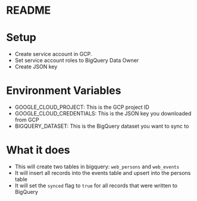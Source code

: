 # README

# Setup
- Create service account in GCP.
- Set service account roles to BigQuery Data Owner
- Create JSON key


# Environment Variables
- GOOGLE_CLOUD_PROJECT: This is the GCP project ID
- GOOGLE_CLOUD_CREDENTIALS: This is the JSON key you downloaded from GCP
- BIGQUERY_DATASET: This is the BigQuery dataset you want to sync to


# What it does
- This will create two tables in bigquery: `web_persons` and `web_events`
- It will insert all records into the events table and upsert into the persons table
- It will set the `synced` flag to `true` for all records that were written to BigQuery
